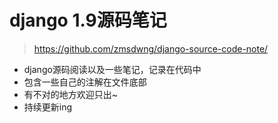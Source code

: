 # django 1.9源码笔记
> https://github.com/zmsdwng/django-source-code-note/
- django源码阅读以及一些笔记，记录在代码中
- 包含一些自己的注解在文件底部
- 有不对的地方欢迎只出~
- 持续更新ing
